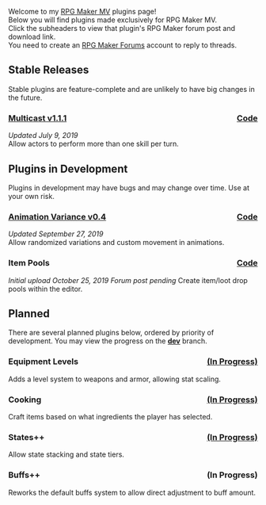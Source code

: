 Welcome to my [RPG Maker MV](https://www.rpgmakerweb.com/products/programs/rpg-maker-mv) plugins page!  
Below you will find plugins made exclusively for RPG Maker MV.  
Click the subheaders to view that plugin's RPG Maker forum post and download link.  
You need to create an [RPG Maker Forums](https://forums.rpgmakerweb.com/) account to reply to threads.

## Stable Releases
Stable plugins are feature-complete and are unlikely to have big changes in the future.

<h3 style='text-align: left'>
  <a href='https://forums.rpgmakerweb.com/index.php?threads/110706/'>Multicast v1.1.1</a>
  <span style='float: right'>
    <a href='https://raw.githubusercontent.com/jwu3428/RMMV/master/Multicast/dingk_Multicast.js'>Code</a>
  </span>
</h3>

*Updated July 9, 2019*  
Allow actors to perform more than one skill per turn.

## Plugins in Development
Plugins in development may have bugs and may change over time. Use at your own risk.

<h3 style='text-align: left'>
  <a href='https://forums.rpgmakerweb.com/index.php?threads/110787/'>Animation Variance v0.4</a>
  <span style='float: right'>
    <a href='https://raw.githubusercontent.com/jwu3428/RMMV/dev/AnimationVariance/dingk_AnimationVariance.js'>Code</a>
  </span>
</h3>

*Updated September 27, 2019*  
Allow randomized variations and custom movement in animations.

<h3 style='text-align: left'>
  Item Pools
  <span style='float: right'>
    <a href='https://raw.githubusercontent.com/jwu3428/RMMV/dev/ItemPools/dingk_ItemPools.js'>Code</a>
  </span>
</h3>

*Initial upload October 25, 2019*
*Forum post pending*
Create item/loot drop pools within the editor.

## Planned
There are several planned plugins below, ordered by priority of development.
You may view the progress on the [**dev**](https://github.com/jwu3428/RMMV/tree/dev) branch.

<h3 style='text-align: left'>
  Equipment Levels
  <span style='float: right'>
    <a href='https://github.com/jwu3428/RMMV/blob/dev/Cooking/dingk_Cooking.js'>(In Progress)</a>
  </span>
</h3>
Adds a level system to weapons and armor, allowing stat scaling.

<h3 style='text-align: left'>
  Cooking
  <span style='float: right'>
    <a href='https://github.com/jwu3428/RMMV/blob/dev/Cooking/dingk_Cooking.js'>(In Progress)</a>
  </span>
</h3>
Craft items based on what ingredients the player has selected.

<h3 style='text-align: left'>
  States++
  <span style='float: right'>
    <a href='https://github.com/jwu3428/RMMV/tree/dev/StatesPlus'>(In Progress)</a>
  </span>
</h3>
Allow state stacking and state tiers.

<h3 style='text-align: left'>
  Buffs++
  <span style='float: right'>
    (In Progress)
  </span>
</h3>
Reworks the default buffs system to allow direct adjustment to buff amount.
